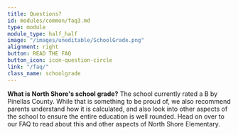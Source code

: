 ```yaml
---
title: Questions?
id: modules/common/faq3.md
type: module
module_type: half_half
image: "/images/uneditable/SchoolGrade.png"
alignment: right
button: READ THE FAQ
button_icon: icon-question-circle
link: "/faq/"
class_name: schoolgrade
---
```

<p><strong>What is North Shore's school grade?</strong> The school currently rated a B by Pinellas County. While that is something to be proud of, we also recommend parents understand how it is calculated, and also look into other aspects of the school to ensure the entire education is well rounded. Head on over to our FAQ to read about this and other aspects of North Shore Elementary.</p>